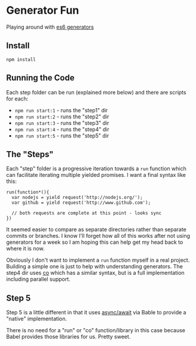 Generator Fun
================

Playing around with [es6 generators](https://developer.mozilla.org/en-US/docs/Web/JavaScript/Reference/Statements/function*)

## Install

```
npm install
```

## Running the Code

Each step folder can be run (explained more below) and there are scripts for each:

- `npm run start:1` - runs the "step1" dir
- `npm run start:2` - runs the "step2" dir
- `npm run start:3` - runs the "step3" dir
- `npm run start:4` - runs the "step4" dir
- `npm run start:5` - runs the "step5" dir

## The "Steps"

Each "step" folder is a progressive iteration towards a `run` function which can
facilitate iterating multiple yielded promises. I want a final syntax like this:

```
run(function*(){
  var nodejs = yield request('http://nodejs.org/');
  var github = yield request('http://www.github.com');

  // both requests are complete at this point - looks sync
})
```

It seemed easier to compare as separate directories rather than separate commits
or branches. I know I'll forget how all of this works after not using generators
for a week so I am hoping this can help get my head back to where it is now.

Obviously I don't want to implement a `run` function myself in a real project.
Building a simple one is just to help with understanding generators.
The step4 dir uses [co](https://github.com/tj/co) which has a similar syntax,
but is a full implementation including parallel support.

## Step 5

Step 5 is a little different in that it uses [async/await](https://github.com/lukehoban/ecmascript-asyncawait)
via Bable to provide a "native" implementation.

There is no need for a "run" or "co" function/library in this case because Babel
provides those libraries for us. Pretty sweet.

